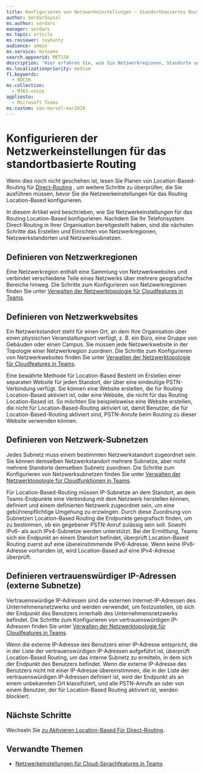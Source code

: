 ```yaml
---
title: Konfigurieren von Netzwerkeinstellungen – Standortbasiertes Routing
author: SerdarSoysal
ms.author: serdars
manager: serdars
ms.topic: article
ms.reviewer: roykuntz
audience: admin
ms.service: msteams
search.appverid: MET150
description: 'Hier erfahren Sie, wie Sie Netzwerkregionen, Standorte und Subnetze für die Verwendung Location-Based Direct-Routing erstellen und einrichten.'
ms.localizationpriority: medium
f1.keywords:
  - NOCSH
ms.collection:
  - M365-voice
appliesto:
  - Microsoft Teams
ms.custom: seo-marvel-mar2020
---
```


# <a name="configure-network-settings-for-location-based-routing"></a>Konfigurieren der Netzwerkeinstellungen für das standortbasierte Routing

Wenn dies noch nicht geschehen ist, lesen Sie Planen von Location-Based-Routing für [Direct-Routing](location-based-routing-plan.md) , um weitere Schritte zu überprüfen, die Sie ausführen müssen, bevor Sie die Netzwerkeinstellungen für das Routing Location-Based konfigurieren.

In diesem Artikel wird beschrieben, wie Sie Netzwerkeinstellungen für das Routing Location-Based konfigurieren. Nachdem Sie Ihr Telefonsystem Direct-Routing in Ihrer Organisation bereitgestellt haben, sind die nächsten Schritte das Erstellen und Einrichten von Netzwerkregionen, Netzwerkstandorten und Netzwerksubnetzen.

## <a name="define-network-regions"></a>Definieren von Netzwerkregionen

Eine Netzwerkregion enthält eine Sammlung von Netzwerkwebsites und verbindet verschiedene Teile eines Netzwerks über mehrere geografische Bereiche hinweg. Die Schritte zum Konfigurieren von Netzwerkregionen finden Sie unter [Verwalten der Netzwerktopologie für Cloudfeatures in Teams](manage-your-network-topology.md).

## <a name="define-network-sites"></a>Definieren von Netzwerkwebsites

Ein Netzwerkstandort steht für einen Ort, an dem Ihre Organisation über einen physischen Veranstaltungsort verfügt, z. B. ein Büro, eine Gruppe von Gebäuden oder einen Campus. Sie müssen jede Netzwerkwebsite in der Topologie einer Netzwerkregion zuordnen. Die Schritte zum Konfigurieren von Netzwerkwebsites finden Sie unter [Verwalten der Netzwerktopologie für Cloudfeatures in Teams](manage-your-network-topology.md).

Eine bewährte Methode für Location-Based Besteht im Erstellen einer separaten Website für jeden Standort, der über eine eindeutige PSTN-Verbindung verfügt. Sie können eine Website erstellen, die für Routing Location-Based aktiviert ist, oder eine Website, die nicht für das Routing Location-Based ist. So möchten Sie beispielsweise eine Website erstellen, die nicht für Location-Based-Routing aktiviert ist, damit Benutzer, die für Location-Based-Routing aktiviert sind, PSTN-Anrufe beim Routing zu dieser Website verwenden können.

## <a name="define-network-subnets"></a>Definieren von Netzwerk-Subnetzen

Jedes Subnetz muss einem bestimmten Netzwerkstandort zugeordnet sein. Sie können demselben Netzwerkstandort mehrere Subnetze, aber nicht mehrere Standorte demselben Subnetz zuordnen. Die Schritte zum Konfigurieren von Netzwerksubnetzen finden Sie unter [Verwalten der Netzwerktopologie für Cloudfunktionen in Teams](manage-your-network-topology.md).

Für Location-Based-Routing müssen IP-Subnetze an dem Standort, an dem Teams-Endpunkte eine Verbindung mit dem Netzwerk herstellen können, definiert und einem definierten Netzwerk zugeordnet sein, um eine gebührenpflichtige Umgehung zu erzwingen. Durch diese Zuordnung von Subnetzen Location-Based Routing die Endpunkte geografisch finden, um zu bestimmen, ob ein gegebener PSTN-Anruf zulässig sein soll. Sowohl IPv6- als auch IPv4-Subnetze werden unterstützt. Bei der Ermittlung, Teams sich ein Endpunkt an einem Standort befindet, überprüft Location-Based Routing zuerst auf eine übereinstimmende IPv6-Adresse. Wenn keine IPv6-Adresse vorhanden ist, wird Location-Based auf eine IPv4-Adresse überprüft.

## <a name="define-trusted-ip-addresses-external-subnets"></a>Definieren vertrauenswürdiger IP-Adressen (externe Subnetze)

Vertrauenswürdige IP-Adressen sind die externen Internet-IP-Adressen des Unternehmensnetzwerks und werden verwendet, um festzustellen, ob sich der Endpunkt des Benutzers innerhalb des Unternehmensnetzwerks befindet. Die Schritte zum Konfigurieren von vertrauenswürdigen IP-Adressen finden Sie unter [Verwalten der Netzwerktopologie für Cloudfeatures in Teams](manage-your-network-topology.md).

Wenn die externe IP-Adresse des Benutzers einer IP-Adresse entspricht, die in der Liste der vertrauenswürdigen IP-Adressen aufgeführt ist, überprüft Location-Based Routing, um das interne Subnetz zu ermitteln, in dem sich der Endpunkt des Benutzers befindet. Wenn die externe IP-Adresse des Benutzers nicht mit einer IP-Adresse übereinstimmen, die in der Liste der vertrauenswürdigen IP-Adressen definiert ist, wird der Endpunkt als an einem unbekannten Ort klassifiziert, und alle PSTN-Anrufe an oder von einem Benutzer, der für Location-Based Routing aktiviert ist, werden blockiert.

## <a name="next-steps"></a>Nächste Schritte

Wechseln Sie [zu Aktivieren Location-Based Für Direct-Routing](location-based-routing-enable.md).

## <a name="related-topics"></a>Verwandte Themen

- [Netzwerkeinstellungen für Cloud-Sprachfeatures in Teams](cloud-voice-network-settings.md)
